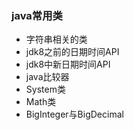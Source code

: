 ### java常用类
+ 字符串相关的类
+ jdk8之前的日期时间API
+ jdk8中新日期时间API
+ java比较器
+ System类
+ Math类
+ BigInteger与BigDecimal